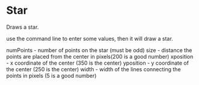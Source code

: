 Star
====

Draws a star.

use the command line to enter some values, then it will draw a star.

numPoints - number of points on the star (must be odd)
size - distance the points are placed from the center in pixels(200 is a good number)
xposition - x coordinate of the center (350 is the center)
yposition - y coordinate of the center (250 is the center)
width - width of the lines connecting the points in pixels (5 is a good number)
